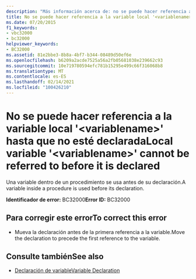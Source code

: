 ```yaml
---
description: "Más información acerca de: no se puede hacer referencia a la variable local ' <variablename> ' antes de que se declare"
title: No se puede hacer referencia a la variable local '<variablename>' hasta que no esté declarada
ms.date: 07/20/2015
f1_keywords:
- vbc32000
- bc32000
helpviewer_keywords:
- BC32000
ms.assetid: 81e2bbe3-8b8a-4bf7-b344-08489d50ef6e
ms.openlocfilehash: b6209a2acde7525a56a2fb05681038e239662c93
ms.sourcegitcommit: 10e719780594efc781b15295e499c66f316068b8
ms.translationtype: MT
ms.contentlocale: es-ES
ms.lasthandoff: 02/14/2021
ms.locfileid: "100426210"
---
```

# <a name="local-variable-variablename-cannot-be-referred-to-before-it-is-declared"></a><span data-ttu-id="77576-103">No se puede hacer referencia a la variable local '\<variablename>' hasta que no esté declarada</span><span class="sxs-lookup"><span data-stu-id="77576-103">Local variable '\<variablename>' cannot be referred to before it is declared</span></span>

<span data-ttu-id="77576-104">Una variable dentro de un procedimiento se usa antes de su declaración.</span><span class="sxs-lookup"><span data-stu-id="77576-104">A variable inside a procedure is used before its declaration.</span></span>  
  
 <span data-ttu-id="77576-105">**Identificador de error:** BC32000</span><span class="sxs-lookup"><span data-stu-id="77576-105">**Error ID:** BC32000</span></span>  
  
## <a name="to-correct-this-error"></a><span data-ttu-id="77576-106">Para corregir este error</span><span class="sxs-lookup"><span data-stu-id="77576-106">To correct this error</span></span>  
  
- <span data-ttu-id="77576-107">Mueva la declaración antes de la primera referencia a la variable.</span><span class="sxs-lookup"><span data-stu-id="77576-107">Move the declaration to precede the first reference to the variable.</span></span>  
  
## <a name="see-also"></a><span data-ttu-id="77576-108">Consulte también</span><span class="sxs-lookup"><span data-stu-id="77576-108">See also</span></span>

- [<span data-ttu-id="77576-109">Declaración de variable</span><span class="sxs-lookup"><span data-stu-id="77576-109">Variable Declaration</span></span>](../programming-guide/language-features/variables/variable-declaration.md)
